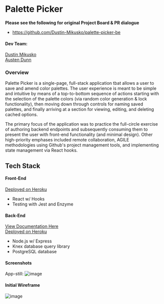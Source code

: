 # Palette Picker

**Please see the following for original Project Board & PR dialogue**
- https://github.com/Dustin-Mikusko/palette-picker-be

#### Dev Team:
[Dustin Mikusko](https://github.com/Dustin-Mikusko)<br>
[Austen Dunn](https://github.com/Dunn-Austen)

### Overview
Palette Picker is a single-page, full-stack application tbat allows a user to save and amend color palettes. The user experience is meant to be simple and intuitive by means of a top-to-bottom sequence of actions starting with the selection of the palette colors (via random color generation & lock functionality), then moving down through controls for naming saved palettes, and finally arriving at a section for viewing, editing, and deleting cached options. 

The primary focus of the application was to practice the full-circle exercise of authoring backend endpoints and subsequently consuming them to present the user with front-end functionality (and minimal design). Other high-priority emphases included remote collaboration, AGILE methodologies using Github's project management tools, and implementing state management via React hooks.

## Tech Stack
#### Front-End
[Deployed on Heroku](https://palette-picker-fe-1908.herokuapp.com/)
* React w/ Hooks
* Testing with Jest and Enzyme

#### Back-End
[View Documentation Here](https://github.com/Dustin-Mikusko/palette-picker-be)<br>
[Deployed on Heroku](https://palette-picker-1908.herokuapp.com)

* Node.js w/ Express
* Knex database query library
* PostgreSQL database

#### Screenshots
App-still:
![image](https://user-images.githubusercontent.com/42498559/74444733-88486a80-4e32-11ea-9b71-81a6ab8cdaef.png)

#### Initial Wireframe

![image](https://user-images.githubusercontent.com/42498559/74444577-520aeb00-4e32-11ea-91b7-121980ab6f1a.png)
